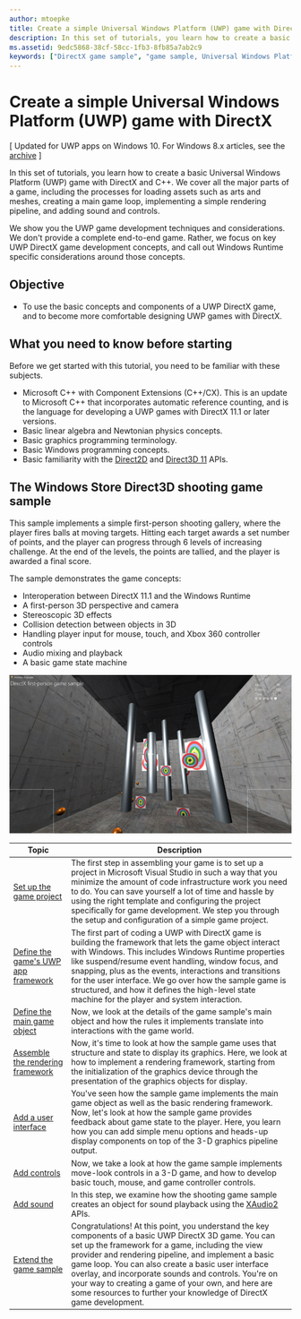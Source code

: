 ```yaml
---
author: mtoepke
title: Create a simple Universal Windows Platform (UWP) game with DirectX
description: In this set of tutorials, you learn how to create a basic Universal Windows Platform (UWP) game with DirectX and C++.
ms.assetid: 9edc5868-38cf-58cc-1fb3-8fb85a7ab2c9
keywords: ["DirectX game sample", "game sample, Universal Windows Platform (UWP)", "Direct3D 11 game"]
---
```


# Create a simple Universal Windows Platform (UWP) game with DirectX


\[ Updated for UWP apps on Windows 10. For Windows 8.x articles, see the [archive](http://go.microsoft.com/fwlink/p/?linkid=619132) \]

In this set of tutorials, you learn how to create a basic Universal Windows Platform (UWP) game with DirectX and C++. We cover all the major parts of a game, including the processes for loading assets such as arts and meshes, creating a main game loop, implementing a simple rendering pipeline, and adding sound and controls.

We show you the UWP game development techniques and considerations. We don't provide a complete end-to-end game. Rather, we focus on key UWP DirectX game development concepts, and call out Windows Runtime specific considerations around those concepts.

## Objective


-   To use the basic concepts and components of a UWP DirectX game, and to become more comfortable designing UWP games with DirectX.

## What you need to know before starting


Before we get started with this tutorial, you need to be familiar with these subjects.

-   Microsoft C++ with Component Extensions (C++/CX). This is an update to Microsoft C++ that incorporates automatic reference counting, and is the language for developing a UWP games with DirectX 11.1 or later versions.
-   Basic linear algebra and Newtonian physics concepts.
-   Basic graphics programming terminology.
-   Basic Windows programming concepts.
-   Basic familiarity with the [Direct2D](https://msdn.microsoft.com/en-us/library/windows/apps/dd370990.aspx) and [Direct3D 11](https://msdn.microsoft.com/library/windows/desktop/hh404569) APIs.

##  The Windows Store Direct3D shooting game sample


This sample implements a simple first-person shooting gallery, where the player fires balls at moving targets. Hitting each target awards a set number of points, and the player can progress through 6 levels of increasing challenge. At the end of the levels, the points are tallied, and the player is awarded a final score.

The sample demonstrates the game concepts:

-   Interoperation between DirectX 11.1 and the Windows Runtime
-   A first-person 3D perspective and camera
-   Stereoscopic 3D effects
-   Collision detection between objects in 3D
-   Handling player input for mouse, touch, and Xbox 360 controller controls
-   Audio mixing and playback
-   A basic game state machine

![the game sample in action](images/simple3dgame-display.png)


| Topic | Description |
|---------------------------------------------------------------------------------------------------|----------------------------------------------------------------------------------------------------------------------------------------------------------------------------------------------------------------------------------------------------------------------------------------------------------------------------------------------------------------------------------------------------------------------------------------------------------------|
| [Set up the game project](tutorial--setting-up-the-games-infrastructure.md) | The first step in assembling your game is to set up a project in Microsoft Visual Studio in such a way that you minimize the amount of code infrastructure work you need to do. You can save yourself a lot of time and hassle by using the right template and configuring the project specifically for game development. We step you through the setup and configuration of a simple game project. |
| [Define the game's UWP app framework](tutorial--building-the-games-metro-style-app-framework.md) | The first part of coding a UWP with DirectX game is building the framework that lets the game object interact with Windows. This includes Windows Runtime properties like suspend/resume event handling, window focus, and snapping, plus as the events, interactions and transitions for the user interface. We go over how the sample game is structured, and how it defines the high-level state machine for the player and system interaction. |
| [Define the main game object](tutorial--defining-the-main-game-loop.md) | Now, we look at the details of the game sample's main object and how the rules it implements translate into interactions with the game world. |
| [Assemble the rendering framework](tutorial--assembling-the-rendering-pipeline.md) | Now, it's time to look at how the sample game uses that structure and state to display its graphics. Here, we look at how to implement a rendering framework, starting from the initialization of the graphics device through the presentation of the graphics objects for display. |
| [Add a user interface](tutorial--adding-a-user-interface.md) | You've seen how the sample game implements the main game object as well as the basic rendering framework. Now, let's look at how the sample game provides feedback about game state to the player. Here, you learn how you can add simple menu options and heads-up display components on top of the 3-D graphics pipeline output. |
| [Add controls](tutorial--adding-controls.md) | Now, we take a look at how the game sample implements move-look controls in a 3-D game, and how to develop basic touch, mouse, and game controller controls. |
| [Add sound](tutorial--adding-sound.md) | In this step, we examine how the shooting game sample creates an object for sound playback using the [XAudio2](https://msdn.microsoft.com/library/windows/desktop/ee415813) APIs. |
| [Extend the game sample](tutorial-resources.md) | Congratulations! At this point, you understand the key components of a basic UWP DirectX 3D game. You can set up the framework for a game, including the view provider and rendering pipeline, and implement a basic game loop. You can also create a basic user interface overlay, and incorporate sounds and controls. You're on your way to creating a game of your own, and here are some resources to further your knowledge of DirectX game development. |
 

 

 






<!--HONumber=Jun16_HO3-->


